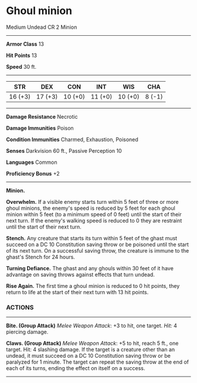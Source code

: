 # Ghoul minion
Medium Undead CR 2 Minion

---

**Armor Class** 13

**Hit Points** 13

**Speed** 30 ft.

---

| STR     | DEX     | CON     | INT     | WIS     | CHA    |
|---------|---------|---------|---------|---------|--------|
| 16 (+3) | 17 (+3) | 10 (+0) | 11 (+0) | 10 (+0) | 8 (-1) |

---

**Damage Resistance** Necrotic

**Damage Immunities** Poison

**Condition Immunities** Charmed, Exhaustion, Poisoned

**Senses** Darkvision 60 ft., Passive Perception 10

**Languages** Common

**Proficiency Bonus** +2

---
**Minion.**

**Overwhelm.** If a visible enemy starts turn within 5 feet of three or more 
ghoul minions, the enemy's speed is reduced by 5 feet for each ghoul minion 
within 5 feet (to a minimum speed of 0 feet) until the start of their next 
turn. If the enemy's walking speed is reduced to 0 they are restraint until the 
start of their next turn.

**Stench.** Any creature that starts its turn within 5 feet of the ghast must 
succeed on a DC 10 Constitution saving throw or be poisoned until the start of 
its next turn. On a successful saving throw, the creature is immune to the 
ghast's Stench for 24 hours.

**Turning Defiance.** The ghast and any ghouls within 30 feet of it have 
advantage on saving throws against effects that turn undead.

**Rise Again.** The first time a ghoul minion is reduced to 0 hit points, they
return to life at the start of their next turn with 13 hit points.

### ACTIONS

---
**Bite. (Group Attack)** *Melee Weapon Attack*: +3 to hit, one target. *Hit:* 4
piercing damage.

**Claws. (Group Attack)** *Melee Weapon Attack*: +5 to hit, reach 5 ft., one 
target. Hit: 4 slashing damage. If the target is a creature other 
than an undead, it must succeed on a DC 10 Constitution saving throw or be 
paralyzed for 1 minute. The target can repeat the saving throw at the end of 
each of its turns, ending the effect on itself on a success.

---


